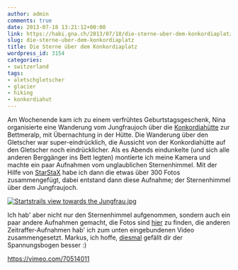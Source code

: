 ```yaml
---
author: admin
comments: true
date: 2013-07-18 13:21:12+00:00
link: https://habi.gna.ch/2013/07/18/die-sterne-uber-dem-konkordiaplatz/
slug: die-sterne-uber-dem-konkordiaplatz
title: Die Sterne über dem Konkordiaplatz
wordpress_id: 3154
categories:
- switzerland
tags:
- aletschgletscher
- glacier
- hiking
- konkordiahut
---
```


Am Wochenende kam ich zu einem verfrühtes Geburtstagsgeschenk, Nina organisierte eine Wanderung vom Jungfraujoch über die [Konkordiahütte](http://www.konkordiahuette.ch) zur Bettmeralp, mit Übernachtung in der Hütte.
Die Wanderung über den Gletscher war super-eindrücklich, die Aussicht von der Konkordiahütte auf den Gletscher noch eindrücklicher.
Als es Abends eindunkelte (und sich alle anderen Berggänger ins Bett legten) montierte ich meine Kamera und machte ein paar Aufnahmen vom unglaublichen Sternenhimmel.
Mit der Hilfe von [StarStaX](http://www.markus-enzweiler.de/software/software.html) habe ich dann die etwas über 300 Fotos zusammengefügt, dabei entstand dann diese Aufnahme; der Sternenhimmel über dem Jungfraujoch.

[![Startstrails view towards the Jungfrau.jpg](https://habi.gna.ch/wp-content/uploads/2013/07/Startstrails-view-towards-the-Jungfrau-tm1.jpg)](https://habi.gna.ch/wp-content/uploads/2013/07/Startstrails-view-towards-the-Jungfrau1.jpg)

Ich hab' aber nicht nur den Sternenhimmel aufgenommen, sondern auch ein paar andere Aufnahmen gemacht, die Fotos sind [hier](http://fotos.davidhaberth%C3%BCr.ch/index.php?type=sets&setId=72157634673543250) zu finden, die anderen Zeitraffer-Aufnahmen hab' ich zum unten eingebundenen Video zusammengesetzt.
Markus, ich hoffe, [diesmal](https://habi.gna.ch/2013/03/24/museumsnacht/#comment-15247) gefällt dir der Spannungsbogen besser :)

https://vimeo.com/70514011
